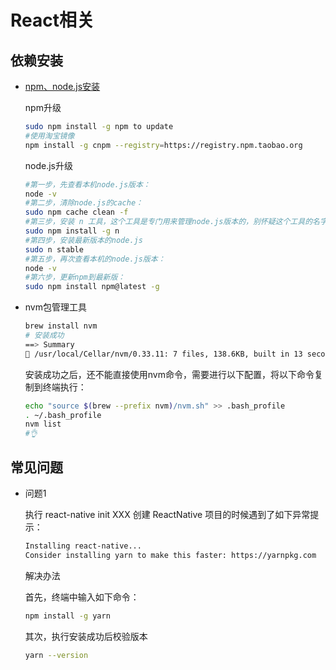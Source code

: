 # React相关

## 依赖安装

- [npm、node.js安装](https://nodejs.org/)

    npm升级

    ```bash
    sudo npm install -g npm to update
    #使用淘宝镜像
    npm install -g cnpm --registry=https://registry.npm.taobao.org
    ```

    node.js升级

    ```bash
    #第一步，先查看本机node.js版本：
    node -v
    #第二步，清除node.js的cache：
    sudo npm cache clean -f
    #第三步，安装 n 工具，这个工具是专门用来管理node.js版本的，别怀疑这个工具的名字，是他是他就是他，他的名字就是 "n"
    sudo npm install -g n
    #第四步，安装最新版本的node.js
    sudo n stable
    #第五步，再次查看本机的node.js版本：
    node -v
    #第六步，更新npm到最新版：
    sudo npm install npm@latest -g
    ```

    

- nvm包管理工具

    ```bash
    brew install nvm
    # 安装成功
    ==> Summary
    🍺 /usr/local/Cellar/nvm/0.33.11: 7 files, 138.6KB, built in 13 seconds
    ```

    安装成功之后，还不能直接使用nvm命令，需要进行以下配置，将以下命令复制到终端执行：

    ```bash
    echo "source $(brew --prefix nvm)/nvm.sh" >> .bash_profile
    . ~/.bash_profile
    nvm list
    #👌
    ```

## 常见问题

- 问题1

    执行 react-native init XXX 创建 ReactNative 项目的时候遇到了如下异常提示：

    ```bash
    Installing react-native...
    Consider installing yarn to make this faster: https://yarnpkg.com
    ```

    解决办法

    首先，终端中输入如下命令：

    ```bash
    npm install -g yarn 
    ```

    其次，执行安装成功后校验版本

    ```bash
    yarn --version
    ```